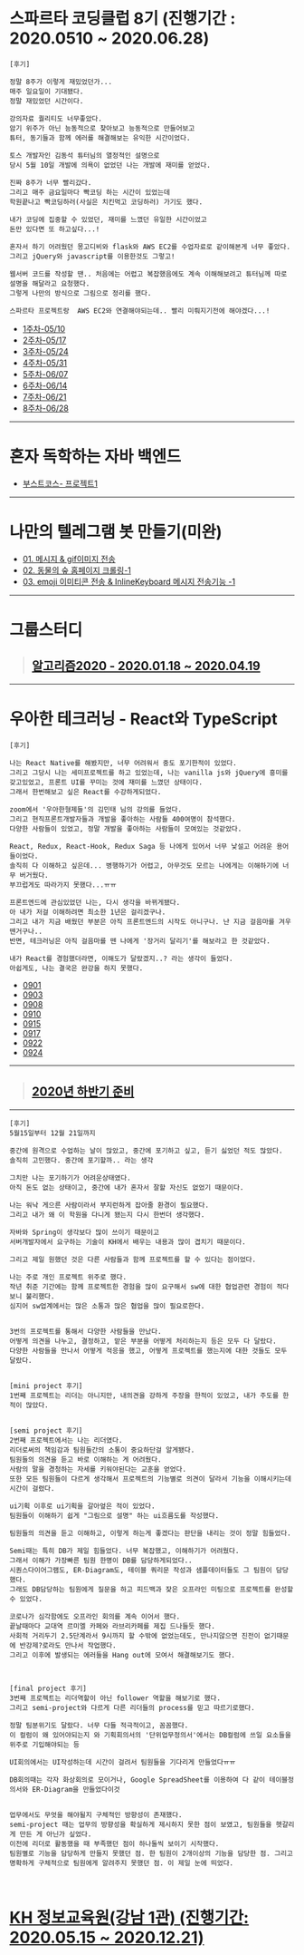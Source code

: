 # 스파르타 코딩클럽 8기 (진행기간 : 2020.0510 ~ 2020.06.28)

```
[후기]

정말 8주가 이렇게 재밌었던가...
매주 일요일이 기대됐다.
정말 재밌었던 시간이다.

강의자료 퀄리티도 너무좋았다.
암기 위주가 아닌 능동적으로 찾아보고 능동적으로 만들어보고
튜터, 동기들과 함께 에러를 해결해보는 유익한 시간이었다. 

토스 개발자인 김동석 튜터님의 열정적인 설명으로
당시 5월 10일 개발에 의욕이 없었던 나는 개발에 재미를 얻었다.

진짜 8주가 너무 빨리갔다.
그리고 매주 금요일마다 빡코딩 하는 시간이 있었는데
학원끝나고 빡코딩하러(사실은 치킨먹고 코딩하러) 가기도 했다.

내가 코딩에 집중할 수 있었던, 재미를 느꼈던 유일한 시간이었고
돈만 있다면 또 하고싶다...!

혼자서 하기 어려웠던 몽고디비와 flask와 AWS EC2를 수업자료로 같이해본게 너무 좋았다.
그리고 jQuery와 javascript를 이용한것도 그렇고!

웹서버 코드를 작성할 땐.. 처음에는 어렵고 복잡했음에도 계속 이해해보려고 튜터님께 따로 설명을 해달라고 요청했다.
그렇게 나만의 방식으로 그림으로 정리를 했다.

스파르타 프로젝트랑  AWS EC2와 연결해야되는데.. 빨리 미뤄지기전에 해야겠다...!
```


- [1주차-05/10](./sparta08/0510)
- [2주차-05/17](./sparta08/0517)
- [3주차-05/24](./sparta08/0524)
- [4주차-05/31](./sparta08/0531)
- [5주차-06/07](./sparta08/0607)
- [6주차-06/14](./sparta08/0614)
- [7주차-06/21](./sparta08/0621)
- [8주차-06/28](./sparta08/final_project)

<hr>

# 혼자 독학하는 자바 백엔드

- [부스트코스- 프로젝트1](./boostcourse/project01/readme.MD)


<hr>

# 나만의 텔레그램 봇 만들기(미완)
- [01. 메시지 & gif이미지 전송](./0514/chatbot/MyChatbot.py)
- [02. 동물의 숲 홈페이지 크롤링-1](./0522/webCrawling.py)
- [03. emoji 이미티콘 전송 & InlineKeyboard 메시지 전송기능 -1](./0529/using_model.py)


<hr>

# 그룹스터디

> ## [알고리즘2020 - 2020.01.18 ~ 2020.04.19 ](https://github.com/algorithm2020)


<hr>

# 우아한 테크러닝 - React와 TypeScript 

```
[후기]

나는 React Native를 해봤지만, 너무 어려워서 중도 포기한적이 있었다.
그리고 그당시 나는 세미프로젝트를 하고 있었는데, 나는 vanilla js와 jQuery에 흥미를 갖고있었고, 프론트 UI를 꾸미는 것에 재미를 느꼈던 상태이다.
그래서 한번해보고 싶은 React를 수강하게되었다.

zoom에서 '우아한형제들'의 김민태 님의 강의를 들었다.
그리고 현직프론트개발자들과 개발을 좋아하는 사람들 400여명이 참석했다.
다양한 사람들이 있었고, 정말 개발을 좋아하는 사람들이 모여있는 것같았다.

React, Redux, React-Hook, Redux Saga 등 나에게 있어서 너무 낯설고 어려운 용어들이었다.
솔직히 다 이해하고 싶은데... 병행하기가 어렵고, 아무것도 모르는 나에게는 이해하기에 너무 버거웠다.
부끄럽게도 따라가지 못했다...ㅠㅠ

프론트엔드에 관심있었던 나는, 다시 생각을 바뀌게됐다.
아 내가 저걸 이해하려면 최소한 1년은 걸리겠구나.
그리고 내가 지금 배웠던 부분은 아직 프론트엔드의 시작도 아니구나. 난 지금 걸음마를 겨우뗀거구나..
반면, 테크러닝은 아직 걸음마를 뗀 나에게 '장거리 달리기'를 해보라고 한 것같았다.

내가 React를 경험했더라면, 이해도가 달랐겠지..? 라는 생각이 들었다.
아쉽게도, 나는 결국은 완강을 하지 못했다.

```

- [0901](./woowaTech-learning/0901)
- [0903](./woowaTech-learning/0903)
- [0908](./woowaTech-learning/0908)
- [0910](./woowaTech-learning/0910)
- [0915](./woowaTech-learning/0915)
- [0917](./woowaTech-learning/0917)
- [0922](./woowaTech-learning/0922)
- [0924](./woowaTech-learning/0924)

<hr>

> ## [2020년 하반기 준비](./job_recruit2020_2nd)

<hr>

```
[후기]
5월15일부터 12월 21일까지

중간에 원격으로 수업하는 날이 많았고, 중간에 포기하고 싶고, 듣기 싫었던 적도 많았다.
솔직히 고민했다. 중간에 포기할까.. 라는 생각

그치만 나는 포기하기가 어려운상태였다.
아직 돈도 없는 상태이고, 중간에 내가 혼자서 잘할 자신도 없었기 때문이다.

나는 워낙 게으른 사람이라서 부지런하게 잡아줄 환경이 필요했다. 
그리고 내가 왜 이 학원을 다니게 됐는지 다시 한번더 생각했다.

자바와 Spring이 생각보다 많이 쓰이기 때문이고
서버개발자에서 요구하는 기술이 KH에서 배우는 내용과 많이 겹치기 때문이다.

그리고 제일 원했던 것은 다른 사람들과 함께 프로젝트를 할 수 있다는 점이었다.

나는 주로 개인 프로젝트 위주로 했다.
작년 취준 기간에는 함께 프로젝트한 경험을 많이 요구해서 sw에 대한 협업관련 경험이 적다보니 불리했다.
심지어 sw업계에서는 많은 소통과 많은 협업을 많이 필요로한다.


3번의 프로젝트를 통해서 다양한 사람들을 만났다.
어떻게 의견을 나누고, 결정하고, 맡은 부분을 어떻게 처리하는지 등은 모두 다 달랐다.
다양한 사람들을 만나서 어떻게 적응을 했고, 어떻게 프로젝트를 했는지에 대한 것들도 모두 달랐다.


[mini project 후기]
1번째 프로젝트는 리더는 아니지만, 내의견을 강하게 주장을 한적이 있었고, 내가 주도를 한적이 많았다.


[semi project 후기]
2번째 프로젝트에서는 나는 리더였다.
리더로써의 책임감과 팀원들간의 소통이 중요하단걸 알게됐다.
팀원들의 의견을 듣고 바로 이해하는 게 어려웠다.
사람의 말을 경청하는 자세를 키워야된다는 교훈을 얻었다.
또한 모든 팀원들이 다르게 생각해서 프로젝트의 기능별로 의견이 달라서 기능을 이해시키는데 시간이 걸렸다.

ui기획 이후로 ui기획을 갈아엎은 적이 있었다.
팀원들이 이해하기 쉽게 "그림으로 설명" 하는 ui흐름도를 작성했다.

팀원들의 의견을 듣고 이해하고, 이렇게 하는게 좋겠다는 판단을 내리는 것이 정말 힘들었다.  

Semi때는 특히 DB가 제일 힘들었다. 너무 복잡했고, 이해하기가 어려웠다.
그래서 이해가 가장빠른 팀원 한명이 DB를 담당하게되었다..
시퀀스다이어그램도, ER-Diagram도, 테이블 쿼리문 작성과 샘플데이터들도 그 팀원이 담당했다.
그래도 DB담당하는 팀원에게 질문을 하고 피드백과 잦은 오프라인 미팅으로 프로젝트를 완성할 수 있었다.

코로나가 심각함에도 오프라인 회의를 계속 이어서 했다.
끝날때마다 교대역 르미엘 카페와 라브리카페를 제집 드나들듯 했다. 
사회적 거리두기 2.5단계라서 9시까지 할 수밖에 없었는데도, 만나지않으면 진전이 없기때문에 반강제?로라도 만나서 작업했다.
그리고 이후에 발생되는 에러들을 Hang out에 모여서 해결해보기도 했다.



[final project 후기]
3번째 프로젝트는 리더역할이 아닌 follower 역할을 해보기로 했다.
그리고 semi-project와 다르게 다른 리더들의 process를 믿고 따르기로했다.

정말 팀분위기도 달랐다. 너무 다들 적극적이고, 꼼꼼했다.
이 컬럼이 왜 있어야되는지 와 기획회의서의 '단위업무정의서'에서는 DB컬럼에 쓰일 요소들을 위주로 기입해야되는 등

UI회의에서는 UI작성하는데 시간이 걸려서 팀원들을 기다리게 만들었다ㅠㅠ

DB회의때는 각자 화상회의로 모이거나, Google SpreadSheet를 이용하여 다 같이 테이블정의서와 ER-Diagram을 만들었다이것


업무에서도 무엇을 해야될지 구체적인 방향성이 존재했다. 
semi-project 때는 업무의 방향성을 확실하게 제시하지 못한 점이 보였고, 팀원들을 헷갈리게 만든 게 아닌가 싶었다.
이전에 리더로 활동했을 때 부족했던 점이 하나둘씩 보이기 시작했다.
팀원별로 기능을 담당하게 만들지 못했던 점. 한 팀원이 2개이상의 기능을 담당한 점. 그리고 명확하게 구체적으로 팀원에게 알려주지 못했던 점. 이 제일 눈에 띄었다.



```


#  [KH 정보교육원(강남 1관) (진행기간: 2020.05.15 ~ 2020.12.21)](./KH_Git_Repository)
